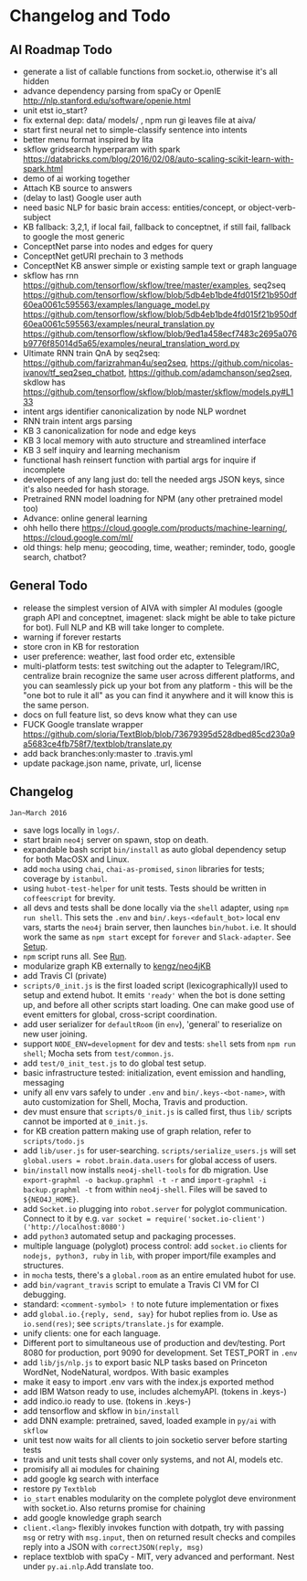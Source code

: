 # Changelog and Todo


## AI Roadmap Todo


- generate a list of callable functions from socket.io, otherwise it's all hidden
- advance dependency parsing from spaCy or OpenIE http://nlp.stanford.edu/software/openie.html
- unit etst io_start?
- fix external dep: data/ models/ , npm run gi leaves file at aiva/
- start first neural net to simple-classify sentence into intents
- better menu format inspired by lita
- skflow gridsearch hyperparam with spark https://databricks.com/blog/2016/02/08/auto-scaling-scikit-learn-with-spark.html
- demo of ai working together
- Attach KB source to answers
- (delay to last) Google user auth
- need basic NLP for basic brain access: entities/concept, or object-verb-subject
- KB fallback: 3,2,1, if local fail, fallback to conceptnet, if still fail, fallback to google the most generic
- ConceptNet parse into nodes and edges for query
- ConceptNet getURI prechain to 3 methods
- ConceptNet KB answer simple or existing sample text or graph language
- skflow has rnn https://github.com/tensorflow/skflow/tree/master/examples, seq2seq https://github.com/tensorflow/skflow/blob/5db4eb1bde4fd015f21b950df60ea0061c595563/examples/language_model.py https://github.com/tensorflow/skflow/blob/5db4eb1bde4fd015f21b950df60ea0061c595563/examples/neural_translation.py https://github.com/tensorflow/skflow/blob/9ed1a458ecf7483c2695a076b9776f85014d5a65/examples/neural_translation_word.py
- Ultimate RNN train QnA by seq2seq: https://github.com/farizrahman4u/seq2seq, https://github.com/nicolas-ivanov/tf_seq2seq_chatbot, https://github.com/adamchanson/seq2seq, skdlow has https://github.com/tensorflow/skflow/blob/master/skflow/models.py#L133
- intent args identifier canonicalization by node NLP wordnet
- RNN train intent args parsing
- KB 3 canonicalization for node and edge keys
- KB 3 local memory with auto structure and streamlined interface
- KB 3 self inquiry and learning mechanism
- functional hash reinsert function with partial args for inquire if incomplete
- developers of any lang just do: tell the needed args JSON keys, since it's also needed for hash storage.
- Pretrained RNN model loadning for NPM (any other pretrained model too)
- Advance: online general learning
- ohh hello there https://cloud.google.com/products/machine-learning/, https://cloud.google.com/ml/
- old things: help menu; geocoding, time, weather; reminder, todo, google search, chatbot?

## General Todo

- release the simplest version of AIVA with simpler AI modules (google graph API and conceptnet, imagenet: slack might be able to take picture for bot). Full NLP and KB will take longer to complete.
- warning if forever restarts
- store cron in KB for restoration
- user preference: weather, last food order etc, extensible
- multi-platform tests: test switching out the adapter to Telegram/IRC, centralize brain recognize the same user across different platforms, and you can seamlessly pick up your bot from any platform - this will be the "one bot to rule it all" as you can find it anywhere and it will know this is the same person.
- docs on full feature list, so devs know what they can use
- FUCK Google translate wrapper https://github.com/sloria/TextBlob/blob/73679395d528dbed85cd230a9a5683ce4fb758f7/textblob/translate.py
- add back branches:only:master to .travis.yml
- update package.json name, private, url, license


## Changelog

`Jan~March 2016`

- save logs locally in `logs/`.
- start brain `neo4j` server on spawn, stop on death.
- expandable bash script `bin/install` as auto global dependency setup for both MacOSX and Linux.
- add `mocha` using `chai`, `chai-as-promised`, `sinon` libraries for tests; coverage by `istanbul`.
- using `hubot-test-helper` for unit tests. Tests should be written in `coffeescript` for brevity.
- all devs and tests shall be done locally via the `shell` adapter, using `npm run shell`. This sets the `.env` and `bin/.keys-<default_bot>` local env vars, starts the `neo4j` brain server, then launches `bin/hubot`. i.e. It should work the same as `npm start` except for `forever` and `Slack-adapter`. See [Setup](#setup).
- `npm` script runs all. See [Run](#run).
- modularize graph KB externally to [kengz/neo4jKB](https://github.com/kengz/neo4jKB)
- add Travis CI (private)
- `scripts/0_init.js` is the first loaded script (lexicographically)l used to setup and extend hubot. It emits `'ready'` when the bot is done setting up, and before all other scripts start loading. One can make good use of event emitters for global, cross-script coordination.
- add user serializer for `defaultRoom` (in `env`), 'general' to reserialize on new user joining.
- support `NODE_ENV=development` for dev and tests: `shell` sets from `npm run shell`; Mocha sets from `test/common.js`.
- add `test/0_init_test.js` to do global test setup.
- basic infrastructure tested: initialization, event emission and handling, messaging
- unify all env vars safely to under `.env` and `bin/.keys-<bot-name>`, with auto customization for Shell, Mocha, Travis and production.
- dev must ensure that `scripts/0_init.js` is called first, thus `lib/` scripts cannot be imported at `0_init.js`.
- for KB creation pattern making use of graph relation, refer to `scripts/todo.js`
- add `lib/user.js` for user-searching. `scripts/serialize_users.js` will set `global.users = robot.brain.data.users` for global access of users.
- `bin/install` now installs `neo4j-shell-tools` for db migration. Use `export-graphml -o backup.graphml -t -r` and `import-graphml -i backup.graphml -t` from within `neo4j-shell`. Files will be saved to `${NEO4J_HOME}`.
- add `Socket.io` plugging into `robot.server` for polyglot communication. Connect to it by e.g. `var socket = require('socket.io-client')('http://localhost:8080')`
- add `python3` automated setup and packaging processes.
- multiple language (polyglot) process control: add `socket.io` clients for `nodejs, python3, ruby` in `lib`, with proper import/file examples and structures.
- in `mocha` tests, there's a `global.room` as an entire emulated hubot for use.
- add `bin/vagrant_travis` script to emulate a Travis CI VM for CI debugging.
- standard: `<comment-symbol> !` to note future implementation or fixes
- add `global.io.{reply, send, say}` for hubot replies from io. Use as `io.send(res)`; see `scripts/translate.js` for example.
- unify clients: one for each language.
- Different port to simultaneous use of production and dev/testing. Port 8080 for production, port 9090 for development. Set TEST_PORT in `.env`
- add `lib/js/nlp.js` to export basic NLP tasks based on Princeton WordNet, NodeNatural, wordpos. With basic examples
- make it easy to import .env vars with the index.js exported method
- add IBM Watson ready to use, includes alchemyAPI. (tokens in .keys-<bot>)
- add indico.io ready to use. (tokens in .keys-<bot>)
- add tensorflow and skflow in `bin/install`
- add DNN example: pretrained, saved, loaded example in `py/ai` with `skflow`
- unit test now waits for all clients to join socketio server before starting tests
- travis and unit tests shall cover only systems, and not AI, models etc.
- promisify all ai modules for chaining
- add google kg search with interface
- restore py `Textblob`
- `io_start` enables modularity on the complete polyglot deve environment with socket.io. Also returns promise for chaining
- add google knowledge graph search
- `client.<lang>` flexibly invokes function with dotpath, try with passing `msg` or retry with `msg.input`, then on returned result checks and compiles reply into a JSON with `correctJSON(reply, msg)`
- replace textblob with spaCy - MIT, very advanced and performant. Nest under `py.ai.nlp`.Add translate too.
